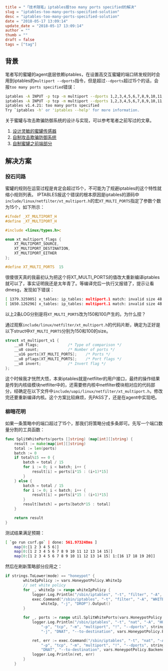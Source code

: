 ```toml
title = "「技术随笔」iptables报too many ports specified的解决"
slug = "iptables-too-many-ports-specified-solution"
desc = "iptables-too-many-ports-specified-solution"
date = "2018-05-17 13:09:14"
update_date = "2018-05-17 13:09:14"
author = ""
thumb = ""
draft = false
tags = ["tag"]
```

## 背景

笔者写的蜜罐的agent底层依赖iptables，在设置高交互蜜罐的端口转发规则时会用到iptables的`multiport --dports`指令，但是超过`--dports`超过15个的话，会报`too many ports specified`错误：
```bash
iptables -A INPUT -p tcp -m multiport --dports 1,2,3,4,5,6,7,8,9,10,11,12,13,14,15
iptables -A INPUT -p tcp -m multiport --dports 1,2,3,4,5,6,7,8,9,10,11,12,13,14,15,16
iptables v1.4.21: too many ports specified
Try `iptables -h' or 'iptables --help' for more information.
```

关于蜜罐与攻击欺骗防御系统的设计与实现，可以参考笔者之前写过的文章。

1. [设计灵敏的蜜罐传感器](https://xsec.io/2018/1/4/Design_more_sensitive_honeypot_sensors.html)
1. [自制攻击欺骗防御系统](https://zhuanlan.zhihu.com/p/23535920)
1. [自制蜜罐之前端部分](https://www.xsec.io/2016/7/8/how-to-develop-a-honeypot.html)

## 解决方案
### 投石问路
蜜罐的规则在运营过程是肯定会超过15个，不可能为了规避iptables的这个特性就缩小规则列表。
IPTABLES报这个错误的根本原因是iptables的源码中`include/linux/netfilter/xt_multiport.h`的宏`XT_MULTI_PORTS`指定了参数个数为15个，如下所示：
```c
#ifndef _XT_MULTIPORT_H
#define _XT_MULTIPORT_H

#include <linux/types.h>c

enum xt_multiport_flags {
	XT_MULTIPORT_SOURCE,
	XT_MULTIPORT_DESTINATION,
	XT_MULTIPORT_EITHER
};

#define XT_MULTI_PORTS	15
```
很傻很天真的我最初认为把这个将XT_MULTI_PORTS的值改大重新编译iptables就可以了，事实证明我还是太年青了。等编译完后一执行又报错了，提示让看dmesg，发现如下错误：
```bash
[ 1379.325905] x_tables: ip_tables: multiport.1 match: invalid size 48 (kernel) != (user) 456
[ 1650.126296] x_tables: ip_tables: multiport.1 match: invalid size 48 (kernel) != (user) 304
```
以上2条LOG分别是将`XT_MULTI_PORTS`改为150和100产生的。为什么捏？

通过观察`include/linux/netfilter/xt_multiport.h`的代码片断，确定为正好是以下struct中`XT_MULTI_PORTS`分别为150和100的size。
```c
struct xt_multiport_v1 {
	__u8 flags;				/* Type of comparison */
	__u8 count;				/* Number of ports */
	__u16 ports[XT_MULTI_PORTS];	/* Ports */
	__u8 pflags[XT_MULTI_PORTS];	/* Port flags */
	__u8 invert;			/* Invert flag */
};
```

这个时候我才恍然大悟，本来iptables就是netfilter的用户接口，最终的操作结果是传到内核级模块netfilter中的，还需要修内核中netfilter模块相对应的代码部分，经确定在以下文件中`include/uapi/linux/netfilter/xt_multiport.h`，修改完还要重新编译内核。这个方案比较麻烦，先PASS了，还是在agent中实现吧。

### 柳暗花明

如果一条策略中的端口超过了15个，那我们将策略分成多条即可。先写一个端口数量分割的工具函数：
```go
func SplitWhitePorts(ports []string) (map[int][]string) {
	result := make(map[int][]string)
	total := len(ports)
	batch := 0
	if total%15 == 0 {
		batch = total / 15
		for i := 0; i < batch; i++ {
			result[i] = ports[i*15 : (i+1)*15]
		}
	} else {
		batch = total / 15
		for i := 0; i < batch; i++ {
			result[i] = ports[i*15 : (i+1)*15]
		}
		result[batch] = ports[batch*15 : total]
	}

	return result
}
```
测试结果满足预期：
```bash
[ `go run csrf.go` | done: 561.973248ms ]
	map[0:[1 2 3 4 5 6]]
	map[0:[1 2 3 4 5 6 7 8 9 10 11 12 13 14 15]]
	map[0:[1 2 3 4 5 6 7 8 9 10 11 12 13 14 15] 1:[16 17 18 19 20]]
```
然后在刷新策略部分应用之：
```go
if strings.ToLower(mode) == "honeypot" {
		whiteIpPolicy := vars.HoneypotPolicy.WhiteIp
		// set white policy
		for _, whiteIp := range whiteIpPolicy {
			logger.Log.Println("/sbin/iptables", "-t", "filter", "-A", "WHITELIST", "-i", setting.Interface, "-s", whiteIp, "-j", "DROP")
			exec.Command("/sbin/iptables", "-t", "filter", "-A", "WHITELIST", "-i", setting.Interface, "-s",
				whiteIp, "-j", "DROP").Output()
		}

		for _, ports := range util.SplitWhitePorts(vars.HoneypotPolicy.WhitePort) {
			logger.Log.Println("/sbin/iptables", "-t", "nat", "-A", "HONEYPOT", "-i", setting.Interface,
				"-p", "tcp", "-m", "multiport", "!", "--dports", strings.Join(ports, ","),
				"-j", "DNAT", "--to-destination", vars.HoneypotPolicy.Backend)

			ret, err := exec.Command("/sbin/iptables", "-t", "nat", "-A", "HONEYPOT", "-i", setting.Interface,
				"-p", "tcp", "-m", "multiport", "!", "--dports", strings.Join(ports, ","), "-j",
				"DNAT", "--to-destination", vars.HoneypotPolicy.Backend).Output()
			logger.Log.Println(ret, err)
		}
	} 
```
